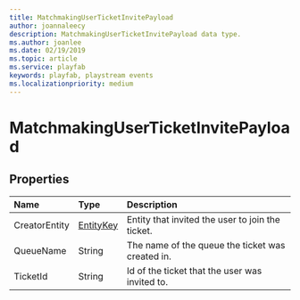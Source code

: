 ```yaml
---
title: MatchmakingUserTicketInvitePayload
author: joannaleecy
description: MatchmakingUserTicketInvitePayload data type.
ms.author: joanlee
ms.date: 02/19/2019
ms.topic: article
ms.service: playfab
keywords: playfab, playstream events
ms.localizationpriority: medium
---
```


# MatchmakingUserTicketInvitePayload

## Properties

|Name|Type|Description|
| :--------------------|:-------------------|:----------------------|
|CreatorEntity|[EntityKey](entitykey.md)|Entity that invited the user to join the ticket.|
|QueueName|String|The name of the queue the ticket was created in.|
|TicketId|String|Id of the ticket that the user was invited to.|


